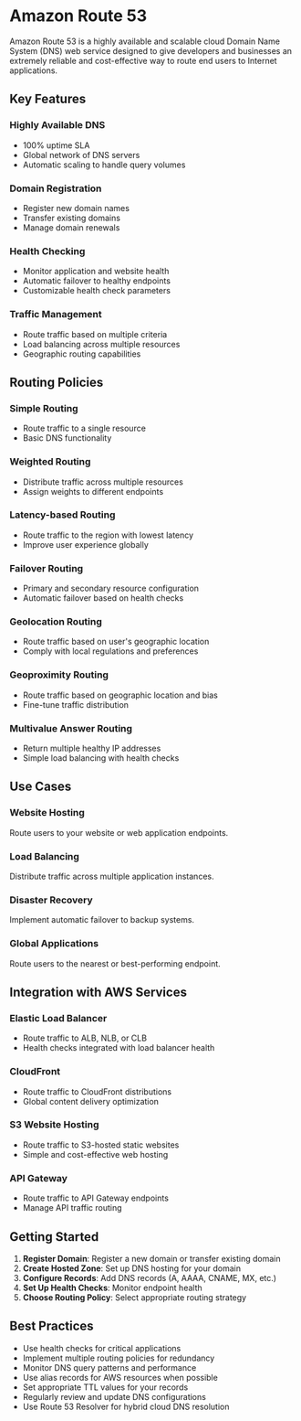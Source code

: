 # Amazon Route 53

Amazon Route 53 is a highly available and scalable cloud Domain Name System (DNS) web service designed to give developers and businesses an extremely reliable and cost-effective way to route end users to Internet applications.

## Key Features

### Highly Available DNS
- 100% uptime SLA
- Global network of DNS servers
- Automatic scaling to handle query volumes

### Domain Registration
- Register new domain names
- Transfer existing domains
- Manage domain renewals

### Health Checking
- Monitor application and website health
- Automatic failover to healthy endpoints
- Customizable health check parameters

### Traffic Management
- Route traffic based on multiple criteria
- Load balancing across multiple resources
- Geographic routing capabilities

## Routing Policies

### Simple Routing
- Route traffic to a single resource
- Basic DNS functionality

### Weighted Routing
- Distribute traffic across multiple resources
- Assign weights to different endpoints

### Latency-based Routing
- Route traffic to the region with lowest latency
- Improve user experience globally

### Failover Routing
- Primary and secondary resource configuration
- Automatic failover based on health checks

### Geolocation Routing
- Route traffic based on user's geographic location
- Comply with local regulations and preferences

### Geoproximity Routing
- Route traffic based on geographic location and bias
- Fine-tune traffic distribution

### Multivalue Answer Routing
- Return multiple healthy IP addresses
- Simple load balancing with health checks

## Use Cases

### Website Hosting
Route users to your website or web application endpoints.

### Load Balancing
Distribute traffic across multiple application instances.

### Disaster Recovery
Implement automatic failover to backup systems.

### Global Applications
Route users to the nearest or best-performing endpoint.

## Integration with AWS Services

### Elastic Load Balancer
- Route traffic to ALB, NLB, or CLB
- Health checks integrated with load balancer health

### CloudFront
- Route traffic to CloudFront distributions
- Global content delivery optimization

### S3 Website Hosting
- Route traffic to S3-hosted static websites
- Simple and cost-effective web hosting

### API Gateway
- Route traffic to API Gateway endpoints
- Manage API traffic routing

## Getting Started

1. **Register Domain**: Register a new domain or transfer existing domain
2. **Create Hosted Zone**: Set up DNS hosting for your domain
3. **Configure Records**: Add DNS records (A, AAAA, CNAME, MX, etc.)
4. **Set Up Health Checks**: Monitor endpoint health
5. **Choose Routing Policy**: Select appropriate routing strategy

## Best Practices

- Use health checks for critical applications
- Implement multiple routing policies for redundancy
- Monitor DNS query patterns and performance
- Use alias records for AWS resources when possible
- Set appropriate TTL values for your records
- Regularly review and update DNS configurations
- Use Route 53 Resolver for hybrid cloud DNS resolution